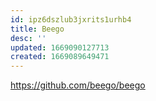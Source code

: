 ```yaml
---
id: ipz6dszlub3jxrits1urhb4
title: Beego
desc: ''
updated: 1669090127713
created: 1669089649471
---
```


https://github.com/beego/beego

